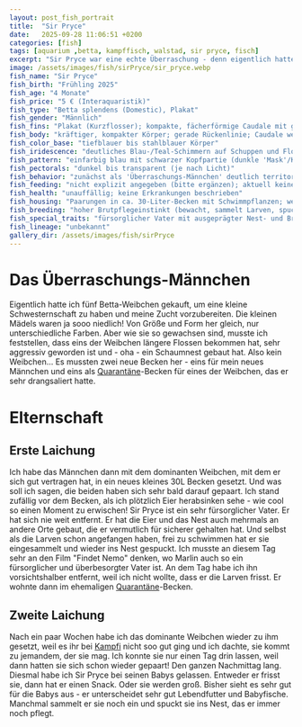 ```yaml
---
layout: post_fish_portrait
title:  "Sir Pryce"
date:   2025-09-28 11:06:51 +0200
categories: [fish]
tags: [aquarium ,betta, kampffisch, walstad, sir pryce, fisch]
excerpt: "Sir Pryce war eine echte Überraschung - denn eigentlich hatte ich ein Weibchen gekauft"
image: /assets/images/fish/sirPryce/sir_pryce.webp
fish_name: "Sir Pryce"
fish_birth: "Frühling 2025"
fish_age: "4 Monate"
fish_price: "5 € (Interaquaristik)"
fish_type: "Betta splendens (Domestic), Plakat"
fish_gender: "Männlich"
fish_fins: "Plakat (Kurzflosser); kompakte, fächerförmige Caudale mit geraden Strahlen; Dorsale und Anal moderat; keine Doubletail-/Dumbo-Merkmale"
fish_body: "kräftiger, kompakter Körper; gerade Rückenlinie; Caudale weitgehend symmetrisch"
fish_color_base: "tiefblauer bis stahlblauer Körper"
fish_iridescence: "deutliches Blau-/Teal-Schimmern auf Schuppen und Flossen"
fish_pattern: "einfarbig blau mit schwarzer Kopfpartie (dunkle 'Mask'/Kopfzeichnung); Pelvic/Bauchflossen rot mit teils hellen Spitzen; gelegentlich rote Akzente in den Flossen"
fish_pectorals: "dunkel bis transparent (je nach Licht)"
fish_behavior: "zunächst als 'Überraschungs-Männchen' deutlich territorial; sehr nestaktiv, baut und versetzt Nester; zeigt ausgeprägte Brutpflege"
fish_feeding: "nicht explizit angegeben (bitte ergänzen); aktuell keine Auffälligkeiten berichtet"
fish_health: "unauffällig; keine Erkrankungen beschrieben"
fish_housing: "Paarungen in ca. 30‑Liter‑Becken mit Schwimmpflanzen; wenig Strömung und geschützte Oberflächenbereiche begünstigen Nestbau"
fish_breeding: "hoher Brutpflegeinstinkt (bewacht, sammelt Larven, spuckt ins Nest zurück) – sehr geeignet als Linienvater. Farblich voraussichtlich Blau‑Metallic mit dunkler Kopfzeichnung und roten Pelvics; je nach Partner stark variabel: Mit Sonnenschein (hell + Marble): breite Farbpalette, inkl. hell/weiß, rot und Blau‑Metallic; Marble macht Muster sprunghaft. Mit dunkel‑metallic Weibchen (z. B. Lila, ohne starkes Marble): eher stabilere Blau/Dunkel‑Metallic‑Nachzucht mit dunkler Kopfzeichnung möglich."
fish_special_traits: "fürsorglicher Vater mit ausgeprägter Nest- und Brutpflege; markante Farbkombination (blauer Körper, schwarzer Kopf, rote Pelvics)"
fish_lineage: "unbekannt"
gallery_dir: /assets/images/fish/sirPryce
---
```





# Das Überraschungs-Männchen
Eigentlich hatte ich fünf Betta-Weibchen gekauft, um eine kleine Schwesternschaft zu haben und meine Zucht vorzubereiten.
Die kleinen Mädels waren ja sooo niedlich! Von Größe und Form her gleich, nur unterschiedliche Farben. 
Aber wie sie so gewachsen sind, musste ich feststellen, dass eins der Weibchen längere Flossen bekommen hat, sehr aggressiv geworden ist und - oha - ein Schaumnest gebaut hat. Also kein Weibchen...
Es mussten zwei neue Becken her - eins für mein neues Männchen und eins als [Quarantäne](/tank/2025/09/30/tank_quarantaene)-Becken für eines der Weibchen, das er sehr drangsaliert hatte.
# Elternschaft

## Erste Laichung
Ich habe das Männchen dann mit dem dominanten Weibchen, mit dem er sich gut vertragen hat, in ein neues kleines 30L Becken gesetzt.
Und was soll ich sagen, die beiden haben sich sehr bald darauf gepaart. Ich stand zufällig vor dem Becken, als ich plötzlich Eier herabsinken sehe -  wie cool so einen Moment zu erwischen!
Sir Pryce ist ein sehr fürsorglicher Vater. Er hat sich nie weit entfernt. Er hat die Eier und das Nest auch mehrmals an andere Orte gebaut, die er vermutlich für sicherer gehalten hat. Und selbst als die Larven schon angefangen haben, frei zu schwimmen hat er sie eingesammelt und wieder ins Nest gespuckt.
Ich musste an diesem Tag sehr an den Film "Findet Nemo" denken, wo Marlin auch so ein fürsorglicher und überbesorgter Vater ist.
An dem Tag habe ich ihn vorsichtshalber entfernt, weil ich nicht wollte, dass er die Larven frisst. 
Er wohnte dann im ehemaligen [Quarantäne](/tank/2025/09/30/tank_quarantaene)-Becken.
## Zweite Laichung
Nach ein paar Wochen habe ich das dominante Weibchen wieder zu ihm gesetzt, weil es ihr bei [Kampfi](/fish/2025/09/30/fish_kampfi) nicht soo gut ging und ich dachte, sie kommt zu jemandem, der sie mag.
Ich konnte sie nur einen Tag drin lassen, weil dann hatten sie sich schon wieder gepaart! Den ganzen Nachmittag lang.
Diesmal habe ich Sir Pryce bei seinen Babys gelassen. Entweder er frisst sie, dann hat er einen Snack. Oder sie werden groß. Bisher sieht es sehr gut für die Babys aus - er unterscheidet sehr gut Lebendfutter und Babyfische. Manchmal sammelt er sie noch ein und spuckt sie ins Nest, das er immer noch pflegt.
